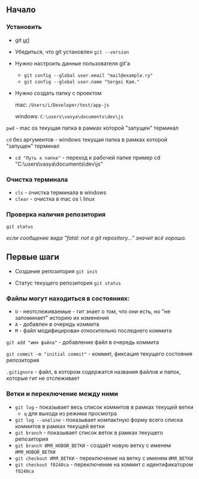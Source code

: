 ## Начало

### Установить
- git [url](https://git-scm.com/book/en/v2/Getting-Started-Installing-Git)
- Убедиться, что git установлен
  `git --version`
- Нужно настроить данные пользователя git'а
  - `git config --global user.email "mail@example.ry"`
  - `git config --global user.name "Sergei Kam."`

- Нужно создать папку с проектом

  mac: `/Users/i/Developer/test/app-js`

  windows: `C:\users\vasya\documents\dev\js`

`pwd` - mac os текущая папка в рамках которой "запущен" терминал

`cd` без аргументов - windows текущая папка в рамках которой "запущен" терминал

- `cd "Путь к папке"` - переход к рабочей папке
  пример cd "C:\users\vasya\documents\dev\js"

### Очистка терминала
- `cls` - очистка терминала в windows
- `clear` - очистка в mac os \ linux

### Проверка наличия репозитория
`git status`

*если сообщение вида "fatal: not a git repository..." значит всё хорошо.*

## Первые шаги

- Создание репозитория `git init`

- Статус текущего репозитория `git status`

### Файлы могут находиться в состояниях:
  - `U` -  неотслеживаемые - гит знает о том, что они есть, но "не запоминает" историю их изменения
  - `A` - добавлен в очередь коммита
  - `M` - файл модифицирован относительно последнего коммита

`git add "имя файла"` - добавление файл в очередь коммита

`git commit -m "initial commit"` - коммит, фиксация текущего состояния репозитория

`.gitignore` - файл, в котором содержатся названия файлов и папок, которые гит не отслеживает

### Ветки и переключение между ними
- `git log` - показывает весь список коммитов в рамках текущей ветки
  - `q` для выхода из режима просмотра
- `git log --oneline` - показывает компактную форму всего списка коммитов в рамках текущей ветки
- `git branch` - показывает список веток в рамках текущего репозитория
- `git branch ИМЯ_НОВОЙ_ВЕТКИ` - создаёт новую ветку с именем `ИМЯ_НОВОЙ_ВЕТКИ`
- `git checkout ИМЯ_ВЕТКИ` - переключение на ветку с именем `ИМЯ_ВЕТКИ`
- `git checkout f0240ca` - переключение на коммит с идентификатором `f0240ca`